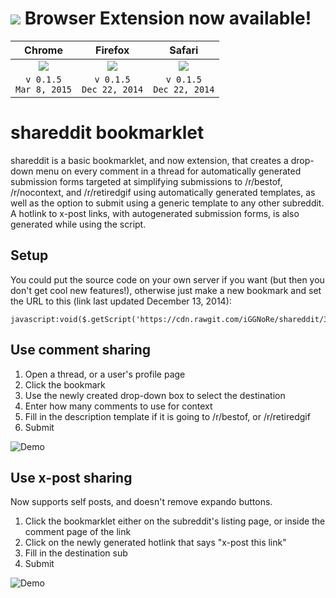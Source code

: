 # <img src='http://cefns.nau.edu/~jk788/shareddit/Icon-48.png'> Browser Extension now available!
|Chrome|Firefox|Safari|
|:--------:|:--------:|:----------:|
| <a href='http://bit.ly/shareddit-chrome' title='Click to Download'><img src='http://cefns.nau.edu/~jk788/shareddit/chrome-done.png'></a>  | <a href='http://bit.ly/shareddit-firefox' title='Click to Download'><img src='http://cefns.nau.edu/~jk788/shareddit/firefox-done.png'></a> | <a href='http://bit.ly/shareddit-safari' title='Click to Download'><img src='http://cefns.nau.edu/~jk788/shareddit/safari-done.png'></a> |
|`v 0.1.5` <br> `Mar 8, 2015`|`v 0.1.5` <br> `Dec 22, 2014`|`v 0.1.5` <br> `Dec 22, 2014`|

# shareddit bookmarklet

shareddit is a basic bookmarklet, and now extension, that creates a drop-down menu on every comment in a thread for automatically generated submission forms targeted at simplifying submissions to /r/bestof, /r/nocontext, and /r/retiredgif using automatically generated templates, as well as the option to submit using a generic template to any other subreddit. A hotlink to x-post links, with autogenerated submission forms, is also generated while using the script.

## Setup

You could put the source code on your own server if you want (but then you don't get cool new features!), otherwise just make a new bookmark and set the URL to this (link last updated December 13, 2014):

    javascript:void($.getScript('https://cdn.rawgit.com/iGGNoRe/shareddit/3dceca582ac93900a75325908716a6893199b17f/main.js'))

## Use comment sharing

1. Open a thread, or a user's profile page
2. Click the bookmark
3. Use the newly created drop-down box to select the destination
4. Enter how many comments to use for context
5. Fill in the description template if it is going to /r/bestof, or /r/retiredgif
6. Submit

![Demo](http://fat.gfycat.com/JitteryLividFoal.gif)

## Use x-post sharing

Now supports self posts, and doesn't remove expando buttons.

1. Click the bookmarklet either on the subreddit's listing page, or inside the comment page of the link
2. Click on the newly generated hotlink that says "x-post this link"
3. Fill in the destination sub
4. Submit

![Demo](http://giant.gfycat.com/ConsciousAdorableHellbender.gif)
